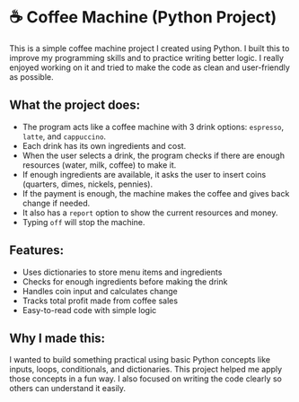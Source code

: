 
# ☕ Coffee Machine (Python Project)
This is a simple coffee machine project I created using Python. I built this to improve my programming skills and to practice writing better logic. I really enjoyed working on it and tried to make the code as clean and user-friendly as possible.

## What the project does:
- The program acts like a coffee machine with 3 drink options: `espresso`, `latte`, and `cappuccino`.
- Each drink has its own ingredients and cost.
- When the user selects a drink, the program checks if there are enough resources (water, milk, coffee) to make it.
- If enough ingredients are available, it asks the user to insert coins (quarters, dimes, nickels, pennies).
- If the payment is enough, the machine makes the coffee and gives back change if needed.
- It also has a `report` option to show the current resources and money.
- Typing `off` will stop the machine.

## Features:
- Uses dictionaries to store menu items and ingredients
- Checks for enough ingredients before making the drink
- Handles coin input and calculates change
- Tracks total profit made from coffee sales
- Easy-to-read code with simple logic

## Why I made this:
I wanted to build something practical using basic Python concepts like inputs, loops, conditionals, and dictionaries. This project helped me apply those concepts in a fun way. I also focused on writing the code clearly so others can understand it easily.
